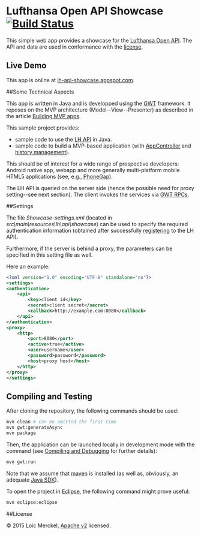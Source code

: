 Lufthansa Open API Showcase  [![Build Status](https://roikku.ci.cloudbees.com/buildStatus/icon?job=lh-api-showcase)](https://roikku.ci.cloudbees.com/job/lh-api-showcase/)
=================

This simple web app provides a showcase for the [Lufthansa Open API](https://developer.lufthansa.com). The API and data are used in conformance with the [license](https://developer.lufthansa.com/General_Terms_and_Conditions).

## Live Demo

This app is online at [lh-api-showcase.appspot.com](http://lh-api-showcase.appspot.com).

##Some Technical Aspects

This app is written in Java and is developped using the [GWT](http://www.gwtproject.org) framework. It reposes on the MVP architecture (Model--View--Presenter) as described in the article [Building MVP apps](http://www.gwtproject.org/articles/mvp-architecture.html).

This sample project provides:
- sample code to use the [LH API](https://developer.lufthansa.com) in Java.
- sample code to build a MVP-based application (with [AppController](http://www.gwtproject.org/articles/mvp-architecture.html#app_controller) and [history management](http://www.gwtproject.org/articles/mvp-architecture.html#history)).

This should be of interest for a wide range of prospective developers: Android native app, webapp and more generally multi-platform mobile HTML5 applications (see, e.g., [PhoneGap](http://phonegap.com/)).


The LH API is queried on the server side (hence  the possible need for proxy setting--see next section). The client invokes the services via [GWT RPCs](http://www.gwtproject.org/doc/latest/tutorial/RPC.html).

##Settings

The file *Showcase-settings.xml* (located in *src\\main\\resources\\lh\\api\\showcase*) can be used to specify the required authentication information (obtained after successfully [registering](https://developer.lufthansa.com/) to the LH API).

Furthermore, if the server is behind a proxy, the parameters can be specified in this setting file as well.

Here an example:  

```xml
<?xml version="1.0" encoding="UTF-8" standalone="no"?>
<settings>
<authentication>
	<api>
		<key>client id</key>
		<secret>client secret</secret>
		<callback>http://example.com:8080</callback>
	</api>
</authentication>
<proxy>
	<http>
		<port>8080</port>
		<active>true</active>
		<user>username</user>
		<password>password</password>
		<host>proxy host</host>
	</http>
</proxy>
</settings>
```

## Compiling and Testing

After cloning the repository, the following commands should be used:
```sh
mvn clean # can be omitted the first time
mvn gwt:generateAsync
mvn package
```

Then, the application can be launched locally in development mode with the command (see [Compiling and Debugging](http://www.gwtproject.org/doc/latest/DevGuideCompilingAndDebugging.html) for further details):
```sh
mvn gwt:run
```

Note that we assume that [maven](https://maven.apache.org/) is installed (as well as, obviously, an adequate [Java SDK](http://www.oracle.com/technetwork/java/javase/downloads/index.html)).

To open the project in [Eclipse](https://eclipse.org/), the following command might prove useful:
```sh
mvn eclipse:eclipse
```

##License

© 2015 Loic Merckel, [Apache v2](https://www.apache.org/licenses/LICENSE-2.0.html) licensed.
